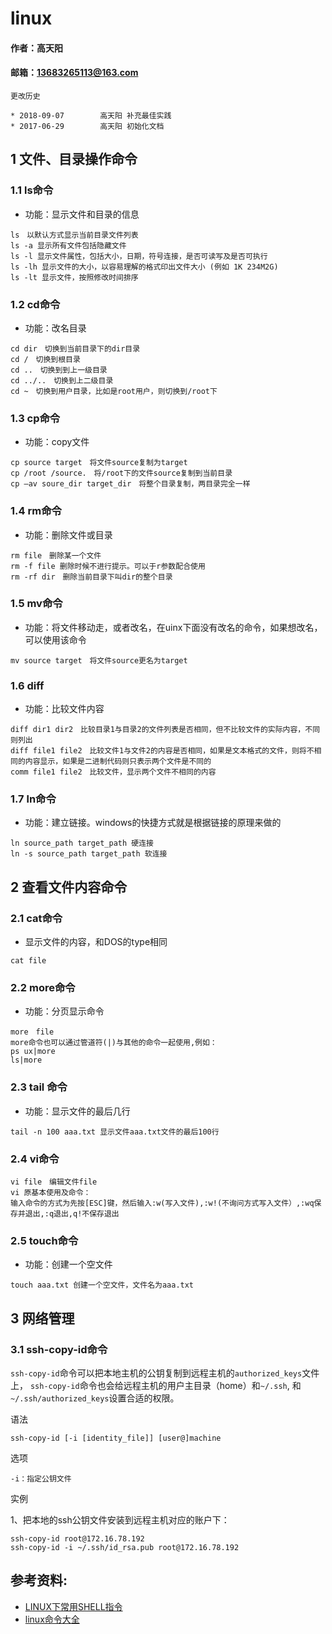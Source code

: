 # linux

#### 作者：高天阳
#### 邮箱：13683265113@163.com

```
更改历史

* 2018-09-07	    高天阳	补充最佳实践
* 2017-06-29	    高天阳	初始化文档

```

## 1 文件、目录操作命令

### 1.1 ls命令

* 功能：显示文件和目录的信息

`ls　以默认方式显示当前目录文件列表`  
`ls -a 显示所有文件包括隐藏文件`  
`ls -l 显示文件属性，包括大小，日期，符号连接，是否可读写及是否可执行`  
`ls -lh 显示文件的大小，以容易理解的格式印出文件大小 (例如 1K 234M2G)`  
`ls -lt 显示文件，按照修改时间排序`

### 1.2 cd命令

* 功能：改名目录

`cd dir　切换到当前目录下的dir目录`  
`cd /　切换到根目录`  
`cd ..　切换到到上一级目录`  
`cd ../..　切换到上二级目录`  
`cd ~　切换到用户目录，比如是root用户，则切换到/root下`

### 1.3 cp命令

* 功能：copy文件

`cp source target　将文件source复制为target`  
`cp /root /source.　将/root下的文件source复制到当前目录`  
`cp –av soure_dir target_dir　将整个目录复制，两目录完全一样`

### 1.4 rm命令

* 功能：删除文件或目录

`rm file　删除某一个文件`  
`rm -f file 删除时候不进行提示。可以于r参数配合使用`  
`rm -rf dir　删除当前目录下叫dir的整个目录`

### 1.5 mv命令

* 功能：将文件移动走，或者改名，在uinx下面没有改名的命令，如果想改名，可以使用该命令

`mv source target　将文件source更名为target`

### 1.6 diff

* 功能：比较文件内容

`diff dir1 dir2　比较目录1与目录2的文件列表是否相同，但不比较文件的实际内容，不同则列出`  
`diff file1 file2　比较文件1与文件2的内容是否相同，如果是文本格式的文件，则将不相同的内容显示，如果是二进制代码则只表示两个文件是不同的`  
`comm file1 file2　比较文件，显示两个文件不相同的内容`

### 1.7 ln命令

* 功能：建立链接。windows的快捷方式就是根据链接的原理来做的

`ln source_path target_path 硬连接`  
`ln -s source_path target_path 软连接`

## 2 查看文件内容命令

### 2.1 cat命令

* 显示文件的内容，和DOS的type相同

`cat file`

### 2.2 more命令

* 功能：分页显示命令

`more　file`  
`more命令也可以通过管道符(|)与其他的命令一起使用,例如：`  
`ps ux|more`  
`ls|more`

### 2.3 tail 命令

* 功能：显示文件的最后几行

`tail -n 100 aaa.txt 显示文件aaa.txt文件的最后100行`

### 2.4 vi命令

`vi file　编辑文件file`  
`vi 原基本使用及命令：`  
`输入命令的方式为先按[ESC]键，然后输入:w(写入文件),:w!(不询问方式写入文件）,:wq保存并退出,:q退出,q!不保存退出`

### 2.5 touch命令

* 功能：创建一个空文件

`touch aaa.txt 创建一个空文件，文件名为aaa.txt`

## 3 网络管理

### 3.1 ssh-copy-id命令

`ssh-copy-id`命令可以把本地主机的公钥复制到远程主机的`authorized_keys`文件上，
`ssh-copy-id`命令也会给远程主机的用户主目录（home）和`~/.ssh`, 和`~/.ssh/authorized_keys`设置合适的权限。

语法

``
ssh-copy-id [-i [identity_file]] [user@]machine
``

选项

`-i：指定公钥文件`

实例

1、把本地的ssh公钥文件安装到远程主机对应的账户下：

```
ssh-copy-id root@172.16.78.192
ssh-copy-id -i ~/.ssh/id_rsa.pub root@172.16.78.192
```

## 参考资料:

* [LINUX下常用SHELL指令](http://www.cnblogs.com/nezha/p/3239601.html)
* [linux命令大全](http://man.linuxde.net/par/5)

